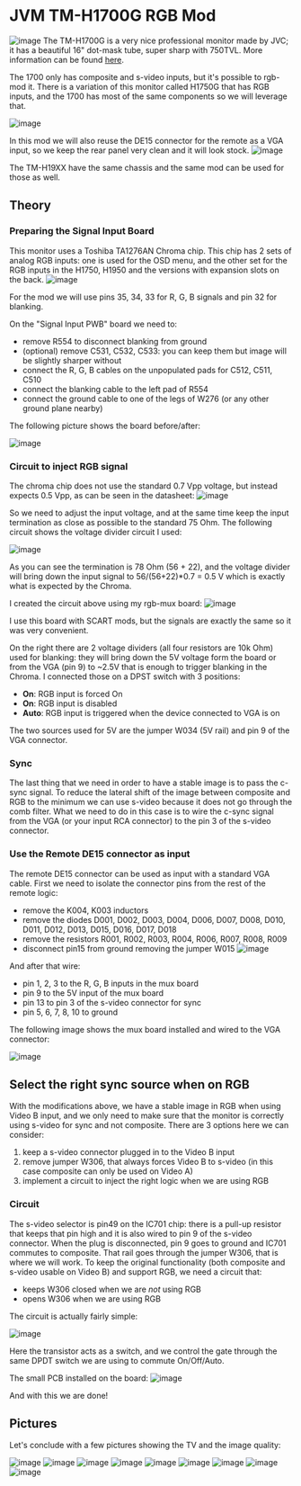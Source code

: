 JVM TM-H1700G RGB Mod
=====================

![image](front_sfa3.jpeg)
The TM-H1700G is a very nice professional monitor made by JVC; it has a beautiful 16" dot-mask tube, super sharp with 750TVL. More information can be found [here](https://crtdatabase.com/crts/jvc/jvc-tm-h1700g). 

The 1700 only has composite and s-video inputs, but it's possible to rgb-mod it. There is a variation of this monitor called H1750G that has RGB inputs, and the 1700 has most of the same components so we will leverage that.

![image](240p_zoom_2.jpeg)

In this mod we will also reuse the DE15 connector for the remote as a VGA input, so we keep the rear panel very clean and it will look stock.
![image](rear.jpeg)

The TM-H19XX have the same chassis and the same mod can be used for those as well.


## Theory

### Preparing the Signal Input Board

This monitor uses a Toshiba TA1276AN Chroma chip. This chip has 2 sets of analog RGB inputs: one is used for the OSD menu, and the other set for the RGB inputs in the H1750, H1950 and the versions with expansion slots on the back. 
![image](schematics_chroma.jpeg)

For the mod we will use pins 35, 34, 33 for R, G, B signals and pin 32 for blanking.

On the "Signal Input PWB" board we need to:

- remove R554 to disconnect blanking from ground
- (optional) remove C531, C532, C533: you can keep them but image will be slightly sharper without
- connect the R, G, B cables on the unpopulated pads for C512, C511, C510
- connect the blanking cable to the left pad of R554
- connect the ground cable to one of the legs of W276 (or any other ground plane nearby)

The following picture shows the board before/after:

![image](chroma_beforeafter.jpeg)

### Circuit to inject RGB signal

The chroma chip does not use the standard 0.7 Vpp voltage, but instead expects 0.5 Vpp, as can be seen in the datasheet:
![image](specs_chroma_rgb.jpeg)

So we need to adjust the input voltage, and at the same time keep the input termination as close as possible to the standard 75 Ohm. The following circuit shows the voltage divider circuit I used: 

![image](schematics_input.jpeg)

As you can see the termination is 78 Ohm (56 + 22), and the voltage divider will bring down the input signal to 56/(56+22)*0.7 = 0.5 V which is exactly what is expected by the Chroma.

I created the circuit above using my rgb-mux board:
![image](rgb_mux_board.jpeg)

I use this board with SCART mods, but the signals are exactly the same so it was very convenient. 

On the right there are 2 voltage dividers (all four resistors are 10k Ohm) used for blanking: they will bring down the 5V voltage form the board or from the VGA (pin 9) to ~2.5V that is enough to trigger blanking in the Chroma.
I connected those on a DPST switch with 3 positions:

- **On**: RGB input is forced On
- **On**: RGB input is disabled
- **Auto**: RGB input is triggered when the device connected to VGA is on

The two sources used for 5V are the jumper W034 (5V rail) and pin 9 of the VGA connector.

### Sync
The last thing that we need in order to have a stable image is to pass the c-sync signal. To reduce the lateral shift of the image between composite and RGB to the minimum we can use s-video because it does not go through the comb filter.
What we need to do in this case is to wire the c-sync signal from the VGA (or your input RCA connector) to the pin 3 of the s-video connector.

### Use the Remote DE15 connector as input
The remote DE15 connector can be used as input with a standard VGA cable.
First we need to isolate the connector pins from the rest of the remote logic:

- remove the K004, K003 inductors
- remove the diodes D001, D002, D003, D004, D006, D007, D008, D010, D011, D012, D013, D015, D016, D017, D018
- remove the resistors R001, R002, R003, R004, R006, R007, R008, R009
- disconnect pin15 from ground removing the jumper W015
![image](schematics_de15.jpeg)

And after that wire:

- pin 1, 2, 3 to the R, G, B inputs in the mux board
- pin 9 to the 5V input of the mux board
- pin 13 to pin 3 of the s-video connector for sync
- pin 5, 6, 7, 8, 10 to ground

The following image shows the mux board installed and wired to the VGA connector:

![image](mux_board_installed.jpeg)

## Select the right sync source when on RGB

With the modifications above, we have a stable image in RGB when using Video B input, and we only need to make sure that the monitor is correctly using s-video for sync and not composite. There are 3 options here we can consider:

1. keep a s-video connector plugged in to the Video B input
2. remove jumper W306, that always forces Video B to s-video (in this case composite can only be used on Video A)
3. implement a circuit to inject the right logic when we are using RGB

### Circuit

The s-video selector is pin49 on the IC701 chip: there is a pull-up resistor that keeps that pin high and it is also wired to pin 9 of the s-video connector. When the plug is disconnected, pin 9 goes to ground and IC701 commutes to composite. That rail goes through the jumper W306, that is where we will work.
To keep the original functionality (both composite and s-video usable on Video B) and support RGB, we need a circuit that:

- keeps W306 closed when we are _not_ using RGB
- opens W306 when we are using RGB

The circuit is actually fairly simple: 

![image](schematics_switch.jpeg)

Here the transistor acts as a switch, and we control the gate through the same DPDT switch we are using to commute On/Off/Auto.

The small PCB installed on the board:
![image](selector_board_installed_sbs.jpeg)

And with this we are done! 

## Pictures

Let's conclude with a few pictures showing the TV and the image quality:

![image](240p_zoom.jpeg)
![image](sfa3_1.jpeg)
![image](sfa3_2.jpeg)
![image](sfa3_zoom2.jpeg)
![image](front_240p.jpeg)
![image](front_grid.jpeg)
![image](back_inside.jpeg)
![image](back_inside_top.jpeg)
![image](rear2.jpeg)
